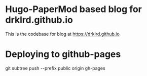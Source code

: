 # Hugo-PaperMod based blog for drklrd.github.io

This is the codebase for blog at https://drklrd.github.io

# Deploying to github-pages

git subtree push --prefix public origin gh-pages
